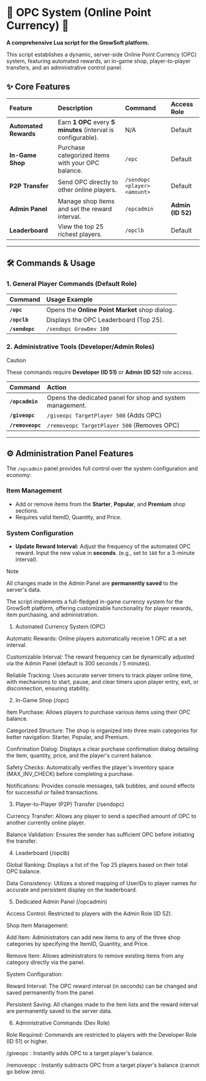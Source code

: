 # 💎 OPC System (Online Point Currency) 🚀
**A comprehensive Lua script for the GrowSoft platform.**

This script establishes a dynamic, server-side Online Point Currency (OPC) system, featuring automated rewards, an in-game shop, player-to-player transfers, and an administrative control panel.

## ✨ Core Features

| Feature | Description | Command | Access Role |
| :--- | :--- | :--- | :--- |
| **Automated Rewards** | Earn **1 OPC** every **5 minutes** (interval is configurable). | N/A | Default |
| **In-Game Shop** | Purchase categorized items with your OPC balance. | `/opc` | Default |
| **P2P Transfer** | Send OPC directly to other online players. | `/sendopc <player> <amount>` | Default |
| **Admin Panel** | Manage shop items and set the reward interval. | `/opcadmin` | **Admin (ID 52)** |
| **Leaderboard** | View the top 25 richest players. | `/opclb` | Default |

***

## 🛠️ Commands & Usage

### 1. General Player Commands (Default Role)
| Command | Usage Example |
| :--- | :--- |
| **`/opc`** | Opens the **Online Point Market** shop dialog. |
| **`/opclb`** | Displays the OPC Leaderboard (Top 25). |
| **`/sendopc`** | ` /sendopc GrowDev 100 ` |

### 2. Administrative Tools (Developer/Admin Roles)

> [!CAUTION]
> These commands require **Developer (ID 51)** or **Admin (ID 52)** role access.

| Command | Action |
| :--- | :--- |
| **`/opcadmin`** | Opens the dedicated panel for shop and system management. |
| **`/giveopc`** | ` /giveopc TargetPlayer 500 ` (Adds OPC) |
| **`/removeopc`** | ` /removeopc TargetPlayer 500 ` (Removes OPC) |

***

## ⚙️ Administration Panel Features

The `/opcadmin` panel provides full control over the system configuration and economy:

### Item Management
-   Add or remove items from the **Starter**, **Popular**, and **Premium** shop sections.
-   Requires valid ItemID, Quantity, and Price.

### System Configuration
-   **Update Reward Interval:** Adjust the frequency of the automated OPC reward. Input the new value in **seconds**. (e.g., set to `180` for a 3-minute interval).

> [!NOTE]
> All changes made in the Admin Panel are **permanently saved** to the server's data.



The script implements a full-fledged in-game currency system for the GrowSoft platform, offering customizable functionality for player rewards, item purchasing, and administration.

1. Automated Currency System (OPC)

Automatic Rewards: Online players automatically receive 1 OPC at a set interval.

Customizable Interval: The reward frequency can be dynamically adjusted via the Admin Panel (default is 300 seconds / 5 minutes).

Reliable Tracking: Uses accurate server timers to track player online time, with mechanisms to start, pause, and clear timers upon player entry, exit, or disconnection, ensuring stability.

2. In-Game Shop (/opc)

Item Purchase: Allows players to purchase various items using their OPC balance.

Categorized Structure: The shop is organized into three main categories for better navigation: Starter, Popular, and Premium.

Confirmation Dialog: Displays a clear purchase confirmation dialog detailing the item, quantity, price, and the player's current balance.

Safety Checks: Automatically verifies the player's inventory space (MAX_INV_CHECK) before completing a purchase.

Notifications: Provides console messages, talk bubbles, and sound effects for successful or failed transactions.

3. Player-to-Player (P2P) Transfer (/sendopc)

Currency Transfer: Allows any player to send a specified amount of OPC to another currently online player.

Balance Validation: Ensures the sender has sufficient OPC before initiating the transfer.

4. Leaderboard (/opclb)

Global Ranking: Displays a list of the Top 25 players based on their total OPC balance.

Data Consistency: Utilizes a stored mapping of UserIDs to player names for accurate and persistent display on the leaderboard.

5. Dedicated Admin Panel (/opcadmin)

Access Control: Restricted to players with the Admin Role (ID 52).

Shop Item Management:

Add Item: Administrators can add new items to any of the three shop categories by specifying the ItemID, Quantity, and Price.

Remove Item: Allows administrators to remove existing items from any category directly via the panel.

System Configuration:

Reward Interval: The OPC reward interval (in seconds) can be changed and saved permanently from the panel.

Persistent Saving: All changes made to the item lists and the reward interval are permanently saved to the server data.

6. Administrative Commands (Dev Role)

Role Required: Commands are restricted to players with the Developer Role (ID 51) or higher.

/giveopc <player> <amount>: Instantly adds OPC to a target player's balance.

/removeopc <player> <amount>: Instantly subtracts OPC from a target player's balance (cannot go below zero).
